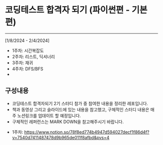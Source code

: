 # 코딩테스트 합격자 되기 (파이썬편 - 기본편)
____________________________________
[1/8/2024 - 2/4/2024]
- 1주차: 시간복잡도
- 2주차: 리스트, 딕셔너리 
- 3주차: 재귀
- 4주차: DFS/BFS
- 
## 구성내용 
- 코딩테스트 합격자되기 2기 스터디 참가 중 참여한 내용을 정리한 레포입니다. 
- 책과 동영상 그리고 슬라이드에 있는 내용을 참고했고, 구체적인 스터디 내용은 매주 노션링크를 업데이트 할 예정입니다. 
- 구체적인 레퍼런스는 MARK DOWN을 참고해주시기 바랍니다. 


* 1주차:  https://www.notion.so/78f8ed774b4947d594027decf1f86d4f?v=7540d7411487478d9b965de011f8afbd&pvs=4